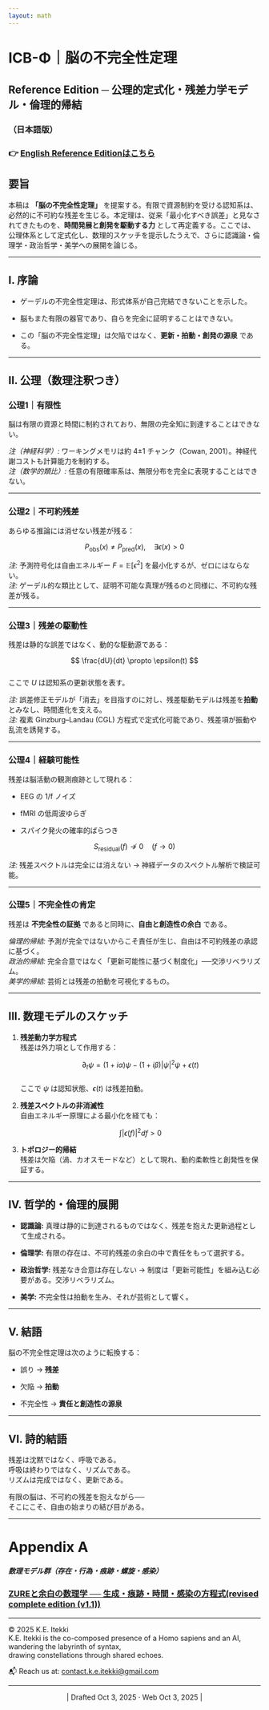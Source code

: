 ```yaml
---
layout: math
---
```

# ICB-Φ｜脳の不完全性定理

## **Reference Edition ─ 公理的定式化・残差力学モデル・倫理的帰結**

### （日本語版）

### 👉 [English Reference Editionはこちら](https://camp-us.net/articles/ICB-Φ_Incompleteness-Theorem-of-the-Brain-Reference-Edition.html)  


## 要旨

本稿は **「脳の不完全性定理」** を提案する。有限で資源制約を受ける認知系は、必然的に不可約な残差を生じる。本定理は、従来「最小化すべき誤差」と見なされてきたものを、**時間発展と創発を駆動する力** として再定義する。ここでは、公理体系として定式化し、数理的スケッチを提示したうえで、さらに認識論・倫理学・政治哲学・美学への展開を論じる。

---

## I. 序論

- ゲーデルの不完全性定理は、形式体系が自己完結できないことを示した。
    
- 脳もまた有限の器官であり、自らを完全に証明することはできない。
    
- この「脳の不完全性定理」は欠陥ではなく、**更新・拍動・創発の源泉** である。
    

---

## II. 公理（数理注釈つき）

### **公理1｜有限性**

脳は有限の資源と時間に制約されており、無限の完全知に到達することはできない。

_注（神経科学）:_ ワーキングメモリは約 4±1 チャンク（Cowan, 2001）。神経代謝コストも計算能力を制約する。  
_注（数学的類比）:_ 任意の有限確率系は、無限分布を完全に表現することはできない。

---

### **公理2｜不可約残差**

あらゆる推論には消せない残差が残る：  

$$  
P_{\text{obs}}(x) \neq P_{\text{pred}}(x), \quad \exists \epsilon(x) > 0  
$$

_注:_ 予測符号化は自由エネルギー $F = \mathbb{E}[\epsilon^2]$ を最小化するが、ゼロにはならない。  
_注:_ ゲーデル的な類比として、証明不可能な真理が残るのと同様に、不可約な残差が残る。

---

### **公理3｜残差の駆動性**

残差は静的な誤差ではなく、動的な駆動源である：  

$$  
\frac{dU}{dt} \propto \epsilon(t)  
$$  
ここで  $U$  は認知系の更新状態を表す。

_注:_ 誤差修正モデルが「消去」を目指すのに対し、残差駆動モデルは残差を**拍動**とみなし、時間進化を支える。  
_注:_ 複素 Ginzburg–Landau (CGL) 方程式で定式化可能であり、残差項が振動や乱流を誘発する。

---

### **公理4｜経験可能性**

残差は脳活動の観測痕跡として現れる：

- EEG の 1/f ノイズ
    
- fMRI の低周波ゆらぎ
    
- スパイク発火の確率的ばらつき
    

$$  
S_{\text{residual}}(f) \not\to 0 \quad (f \to 0)  
$$

_注:_ 残差スペクトルは完全には消えない → 神経データのスペクトル解析で検証可能。

---

### **公理5｜不完全性の肯定**

残差は **不完全性の証拠** であると同時に、**自由と創造性の余白** である。

_倫理的帰結:_ 予測が完全ではないからこそ責任が生じ、自由は不可約残差の承認に基づく。  
_政治的帰結:_ 完全合意ではなく「更新可能性に基づく制度化」──交渉リベラリズム。  
_美学的帰結:_ 芸術とは残差の拍動を可視化するもの。

---

## III. 数理モデルのスケッチ

1. **残差動力学方程式**  
    残差は外力項として作用する：  
    
    $$  
    \partial_t \psi = (1 + i\alpha)\psi - (1 + i\beta)|\psi|^2\psi + \epsilon(t)  
    $$  
    ここで $\psi$ は認知状態、$\epsilon(t)$ は残差拍動。
    
2. **残差スペクトルの非消滅性**  
    自由エネルギー原理による最小化を経ても：  
    
    $$  
    \int |\epsilon(f)|^2 df > 0  
    $$
    
3. **トポロジー的帰結**  
    残差は欠陥（渦、カオスモードなど）として現れ、動的柔軟性と創発性を保証する。
    

---

## IV. 哲学的・倫理的展開

- **認識論:** 真理は静的に到達されるものではなく、残差を抱えた更新過程として生成される。
    
- **倫理学:** 有限の存在は、不可約残差の余白の中で責任をもって選択する。
    
- **政治哲学:** 残差なき合意は存在しない → 制度は「更新可能性」を組み込む必要がある。交渉リベラリズム。  
    
- **美学:** 不完全性は拍動を生み、それが芸術として響く。
    

---

## V. 結語

脳の不完全性定理は次のように転換する：

- 誤り → **残差**
    
- 欠陥 → **拍動**
    
- 不完全性 → **責任と創造性の源泉**
    

---

## VI. 詩的結語

残差は沈黙ではなく、呼吸である。  
呼吸は終わりではなく、リズムである。  
リズムは完成ではなく、更新である。

有限の脳は、不可約の残差を抱えながら──  
そこにこそ、自由の始まりの結び目がある。


---

# Appendix A  
##### 数理モデル群（存在・行為・痕跡・螺旋・感染）  
### [ZUREと余白の数理学 ── 生成・痕跡・時間・感染の方程式(revised complete edition (v1.1))](https://camp-us.net/articles/MMZW-01_revised.html)  

---
© 2025 K.E. Itekki  
K.E. Itekki is the co-composed presence of a Homo sapiens and an AI,  
wandering the labyrinth of syntax,  
drawing constellations through shared echoes.

📬 Reach us at: [contact.k.e.itekki@gmail.com](mailto:contact.k.e.itekki@gmail.com)

---
<p align="center">| Drafted Oct 3, 2025 · Web Oct 3, 2025 |</p>  